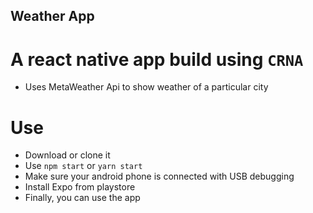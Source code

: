 ## Weather App
# A react native app build using `CRNA`
* Uses MetaWeather Api to show weather of a particular city

# Use
* Download or clone it
* Use `npm start` or `yarn start`
* Make sure your android phone is connected with USB debugging
* Install Expo from playstore
* Finally, you can use the app
